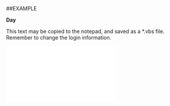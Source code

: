 

##EXAMPLE

**Day**

This text may be copied to the notepad, and saved as a *.vbs file. Remember to change the login information.

![](../../Examples/vbs/SORecurrence.Day.vb.txt)





